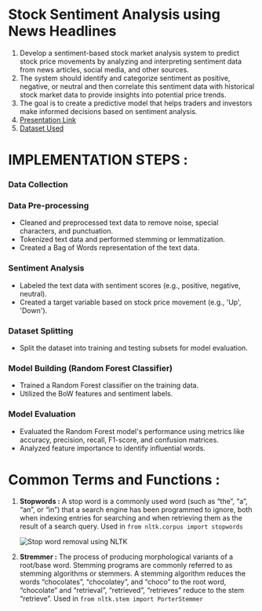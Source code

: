 # Stock Sentiment Analysis using News Headlines

1. Develop a sentiment-based stock market analysis system to predict stock price movements by analyzing and interpreting sentiment data from news articles, social media, and other sources.
2. The system should identify and categorize sentiment as positive, negative, or neutral and then correlate this sentiment data with historical stock market data to provide insights into potential price trends.
3. The goal is to create a predictive model that helps traders and investors make informed decisions based on sentiment analysis.
4. [Presentation Link](https://docs.google.com/presentation/d/1LBmARgbd_I-7k4FbuzoT4gE_axkdfUrc-txeirvlaoY/edit?usp=sharing)
5. [Dataset Used](https://drive.google.com/file/d/1TofKCCkTKKDeXtHvyw4GT-N3DiyPcvyq/view?usp=sharing)

# IMPLEMENTATION STEPS :

### Data Collection

### Data Pre-processing

- Cleaned and preprocessed text data to remove noise, special characters, and punctuation.
- Tokenized text data and performed stemming or lemmatization.
- Created a Bag of Words representation of the text data.

### Sentiment Analysis

- Labeled the text data with sentiment scores (e.g., positive, negative, neutral).
- Created a target variable based on stock price movement (e.g., 'Up', 'Down').

### Dataset Splitting

- Split the dataset into training and testing subsets for model evaluation.

### Model Building (Random Forest Classifier)

- Trained a Random Forest classifier on the training data.
- Utilized the BoW features and sentiment labels.

### Model Evaluation

- Evaluated the Random Forest model's performance using metrics like accuracy, precision, recall, F1-score, and confusion matrices.
- Analyzed feature importance to identify influential words.

# Common Terms and Functions :

1. **Stopwords :** A stop word is a commonly used word (such as “the”, “a”, “an”, or “in”) that a search engine has been programmed to ignore, both when indexing entries for searching and when retrieving them as the result of a search query. Used in `from nltk.corpus import stopwords`

   ![Stop word removal using NLTK](https://media.geeksforgeeks.org/wp-content/cdn-uploads/Stop-word-removal-using-NLTK.png)

2. **Stremmer :** The process of producing morphological variants of a root/base word. Stemming programs are commonly referred to as stemming algorithms or stemmers. A stemming algorithm reduces the words “chocolates”, “chocolatey”, and “choco” to the root word, “chocolate” and “retrieval”, “retrieved”, “retrieves” reduce to the stem “retrieve”. Used in `from nltk.stem import PorterStemmer`
